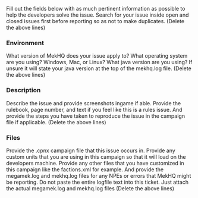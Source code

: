Fill out the fields below with as much pertinent information as possible to help the developers solve the issue.
Search for your issue inside open and closed issues first before reporting so as not to make duplicates.
(Delete the above lines)

### Environment
What version of MekHQ does your issue apply to?
What operating system are you using?  Windows, Mac, or Linux?
What java version are you using?  If unsure it will state your java version at the top of the mekhq.log file.
(Delete the above lines)

### Description
Describe the issue and provide screenshots ingame if able.
Provide the rulebook, page number, and text if you feel like this is a rules issue.
And provide the steps you have taken to reproduce the issue in the campaign file if applicable.
(Delete the above lines)

### Files
Provide the .cpnx campaign file that this issue occurs in.
Provide any custom units that you are using in this campaign so that it will load on the developers machine.
Provide any other files that you have customized in this campaign like the factions.xml for example.
And provide the megamek.log and mekhq.log files for any NPEs or errors that MekHQ might be reporting.
Do not paste the entire logfile text into this ticket. Just attach the actual megamek.log and mekhq.log files
(Delete the above lines)
